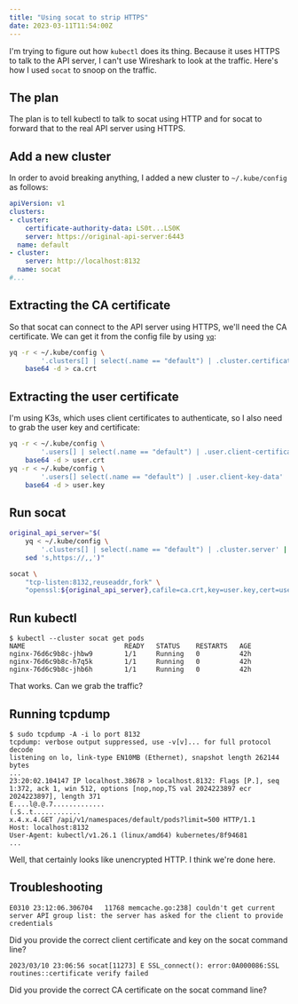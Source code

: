 ```yaml
---
title: "Using socat to strip HTTPS"
date: 2023-03-11T11:54:00Z
---
```


I'm trying to figure out how `kubectl` does its thing. Because it uses HTTPS to talk to the API server, I can't use
Wireshark to look at the traffic. Here's how I used `socat` to snoop on the traffic.

## The plan

The plan is to tell kubectl to talk to socat using HTTP and for socat to forward that to the real API server using
HTTPS.

## Add a new cluster

In order to avoid breaking anything, I added a new cluster to `~/.kube/config` as follows:

```yaml
apiVersion: v1
clusters:
- cluster:
    certificate-authority-data: LS0t...LS0K
    server: https://original-api-server:6443
  name: default
- cluster:
    server: http://localhost:8132
  name: socat
#...
```

## Extracting the CA certificate

So that socat can connect to the API server using HTTPS, we'll need the CA certificate. We can get it from the config file by using [`yq`](https://mikefarah.gitbook.io/yq/):

```sh
yq -r < ~/.kube/config \
        '.clusters[] | select(.name == "default") | .cluster.certificate-authority-data' | \
    base64 -d > ca.crt
```

## Extracting the user certificate

I'm using K3s, which uses client certificates to authenticate, so I also need to grab the user key and certificate:

```sh
yq -r < ~/.kube/config \
        '.users[] | select(.name == "default") | .user.client-certificate-data' | \
    base64 -d > user.crt
yq -r < ~/.kube/config \
        '.users[] select(.name == "default") | .user.client-key-data' | \
    base64 -d > user.key
```

## Run socat

```sh
original_api_server="$(
    yq < ~/.kube/config \
        '.clusters[] | select(.name == "default") | .cluster.server' | \
    sed 's,https://,,')"

socat \
    "tcp-listen:8132,reuseaddr,fork" \
    "openssl:${original_api_server},cafile=ca.crt,key=user.key,cert=user.crt"
```

## Run kubectl

```
$ kubectl --cluster socat get pods
NAME                         READY   STATUS    RESTARTS   AGE
nginx-76d6c9b8c-jhbw9        1/1     Running   0          42h
nginx-76d6c9b8c-h7q5k        1/1     Running   0          42h
nginx-76d6c9b8c-jhb6h        1/1     Running   0          42h
```

That works. Can we grab the traffic?

## Running tcpdump

```
$ sudo tcpdump -A -i lo port 8132
tcpdump: verbose output suppressed, use -v[v]... for full protocol decode
listening on lo, link-type EN10MB (Ethernet), snapshot length 262144 bytes
...
23:20:02.104147 IP localhost.38678 > localhost.8132: Flags [P.], seq 1:372, ack 1, win 512, options [nop,nop,TS val 2024223897 ecr 2024223897], length 371
E....l@.@.7.............
(.S..t............
x.4.x.4.GET /api/v1/namespaces/default/pods?limit=500 HTTP/1.1
Host: localhost:8132
User-Agent: kubectl/v1.26.1 (linux/amd64) kubernetes/8f94681
...
```

Well, that certainly looks like unencrypted HTTP. I think we're done here.

## Troubleshooting

`E0310 23:12:06.306704   11768 memcache.go:238] couldn't get current server API group list: the server has asked for the client to provide credentials`

Did you provide the correct client certificate and key on the socat command line?

`2023/03/10 23:06:56 socat[11273] E SSL_connect(): error:0A000086:SSL routines::certificate verify failed`

Did you provide the correct CA certificate on the socat command line?
